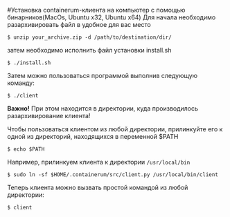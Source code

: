 #Установка containerum-клиента на компьютер с помощью бинарников(MacOs, Ubuntu x32, Ubuntu x64)
Для начала необходимо разархивировать файл в удобное для вас место
```
$ unzip your_archive.zip -d /path/to/destination/dir/
```
затем необходимо исполнить файл установки install.sh
```
$ ./install.sh
```
Затем можно пользоваться программой выполнив следующую команду:

```
$ ./client
```
**Важно!** При этом находится в директории, куда производилось разархивирование клиента!

Чтобы пользоваться клиентом из любой директории, прилинкуйте его к одной из директорий,
находящихся в переменной $PATH
```
$ echo $PATH
```
Например, прилинкуем клиента к директории `/usr/local/bin`
```
$ sudo ln -sf $HOME/.containerum/src/client.py /usr/local/bin/client
```

Теперь клиента можно вызвать простой командой из любой директории:

```
$ client 
```
